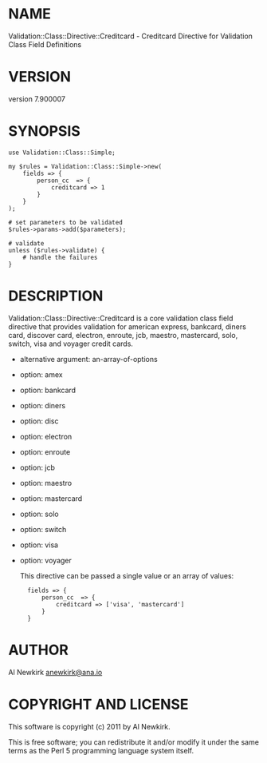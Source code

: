 # NAME

Validation::Class::Directive::Creditcard - Creditcard Directive for Validation Class Field Definitions

# VERSION

version 7.900007

# SYNOPSIS

    use Validation::Class::Simple;

    my $rules = Validation::Class::Simple->new(
        fields => {
            person_cc  => {
                creditcard => 1
            }
        }
    );

    # set parameters to be validated
    $rules->params->add($parameters);

    # validate
    unless ($rules->validate) {
        # handle the failures
    }

# DESCRIPTION

Validation::Class::Directive::Creditcard is a core validation class field
directive that provides validation for american express, bankcard, diners card,
discover card, electron,  enroute, jcb, maestro, mastercard, solo, switch, visa
and voyager credit cards.

- alternative argument: an-array-of-options
- option: amex
- option: bankcard
- option: diners
- option: disc
- option: electron
- option: enroute
- option: jcb
- option: maestro
- option: mastercard
- option: solo
- option: switch
- option: visa
- option: voyager

    This directive can be passed a single value or an array of values:

        fields => {
            person_cc  => {
                creditcard => ['visa', 'mastercard']
            }
        }

# AUTHOR

Al Newkirk <anewkirk@ana.io>

# COPYRIGHT AND LICENSE

This software is copyright (c) 2011 by Al Newkirk.

This is free software; you can redistribute it and/or modify it under
the same terms as the Perl 5 programming language system itself.
